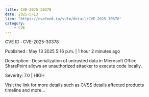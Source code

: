 ```yaml
---
title: CVE-2025-30378
date: 2025-5-13
lien: "https://cvefeed.io/vuln/detail/CVE-2025-30378"
category:
    - CVE
---
```


CVE ID : CVE-2025-30378

Published :  May 13
2025
5:16 p.m. | 1 hour
2 minutes ago

Description : Deserialization of untrusted data in Microsoft Office SharePoint allows an unauthorized attacker to execute code locally.

Severity: 7.0 | HIGH

Visit the link for more details
such as CVSS details
affected products
timeline
and more...

